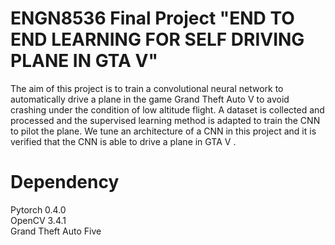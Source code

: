 # ENGN8536 Final Project "END TO END LEARNING FOR SELF DRIVING PLANE IN GTA V"
The aim of this project is to train a convolutional neural
network to automatically drive a plane in the game Grand
Theft Auto V to avoid crashing under the condition of low
altitude flight. A dataset is collected and processed and the
supervised learning method is adapted to train the CNN to
pilot the plane. We tune an architecture of a CNN in this
project and it is verified that the CNN is able to drive a
plane in GTA V .
# Dependency
Pytorch 0.4.0  
OpenCV 3.4.1  
Grand Theft Auto Five  

